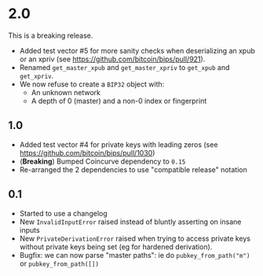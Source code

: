 # 2.0

This is a breaking release.

- Added test vector #5 for more sanity checks when deserializing an xpub or an
  xpriv (see https://github.com/bitcoin/bips/pull/921).
- Renamed `get_master_xpub` and `get_master_xpriv` to `get_xpub` and `get_xpriv`.
- We now refuse to create a `BIP32` object with:
  - An unknown network
  - A depth of 0 (master) and a non-0 index or fingerprint

## 1.0

- Added test vector #4 for private keys with leading zeros (see https://github.com/bitcoin/bips/pull/1030)
- (**Breaking**) Bumped Coincurve dependency to `0.15`
- Re-arranged the 2 dependencies to use "compatible release" notation

## 0.1

- Started to use a changelog
- New `InvalidInputError` raised instead of bluntly asserting on insane inputs
- New `PrivateDerivationError` raised when trying to access private keys without private
    keys being set (eg for hardened derivation).
- Bugfix: we can now parse "master paths": ie do `pubkey_from_path("m")` or
    `pubkey_from_path([])`
